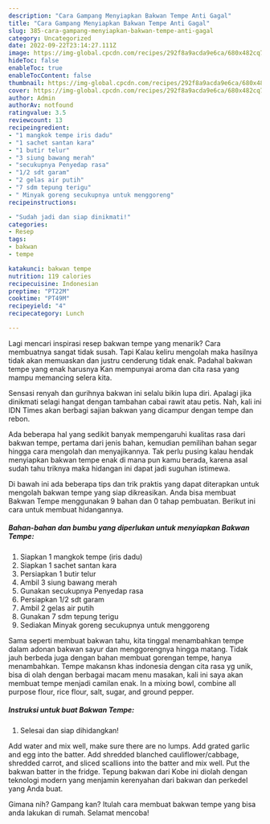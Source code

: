 ```yaml
---
description: "Cara Gampang Menyiapkan Bakwan Tempe Anti Gagal"
title: "Cara Gampang Menyiapkan Bakwan Tempe Anti Gagal"
slug: 385-cara-gampang-menyiapkan-bakwan-tempe-anti-gagal
category: Uncategorized
date: 2022-09-22T23:14:27.111Z
image: https://img-global.cpcdn.com/recipes/292f8a9acda9e6ca/680x482cq70/bakwan-tempe-foto-resep-utama.jpg
hideToc: false
enableToc: true
enableTocContent: false
thumbnail: https://img-global.cpcdn.com/recipes/292f8a9acda9e6ca/680x482cq70/bakwan-tempe-foto-resep-utama.jpg
cover: https://img-global.cpcdn.com/recipes/292f8a9acda9e6ca/680x482cq70/bakwan-tempe-foto-resep-utama.jpg
author: Admin
authorAv: notfound
ratingvalue: 3.5
reviewcount: 13
recipeingredient:
- "1 mangkok tempe iris dadu"
- "1 sachet santan kara"
- "1 butir telur"
- "3 siung bawang merah"
- "secukupnya Penyedap rasa"
- "1/2 sdt garam"
- "2 gelas air putih"
- "7 sdm tepung terigu"
- " Minyak goreng secukupnya untuk menggoreng"
recipeinstructions:

- "Sudah jadi dan siap dinikmati!"
categories:
- Resep
tags:
- bakwan
- tempe

katakunci: bakwan tempe 
nutrition: 119 calories
recipecuisine: Indonesian
preptime: "PT22M"
cooktime: "PT49M"
recipeyield: "4"
recipecategory: Lunch

---
```



Lagi mencari inspirasi resep bakwan tempe yang menarik? Cara membuatnya sangat tidak susah. Tapi Kalau keliru mengolah maka hasilnya tidak akan memuaskan dan justru cenderung tidak enak. Padahal bakwan tempe yang enak harusnya Kan mempunyai aroma dan cita rasa yang mampu memancing selera kita.


Sensasi renyah dan gurihnya bakwan ini selalu bikin lupa diri. Apalagi jika dinikmati selagi hangat dengan tambahan cabai rawit atau petis. Nah, kali ini IDN Times akan berbagi sajian bakwan yang dicampur dengan tempe dan rebon.

Ada beberapa hal yang sedikit banyak mempengaruhi kualitas rasa dari bakwan tempe, pertama dari jenis bahan, kemudian pemilihan bahan segar hingga cara mengolah dan menyajikannya. Tak perlu pusing kalau hendak menyiapkan bakwan tempe enak di mana pun kamu berada, karena asal sudah tahu triknya maka hidangan ini dapat jadi suguhan istimewa.


Di bawah ini ada beberapa tips dan trik praktis yang dapat diterapkan untuk mengolah bakwan tempe yang siap dikreasikan. Anda bisa membuat Bakwan Tempe menggunakan 9 bahan dan 0 tahap pembuatan. Berikut ini cara untuk membuat hidangannya.

<!--inarticleads1-->

##### Bahan-bahan dan bumbu yang diperlukan untuk menyiapkan Bakwan Tempe:

1. Siapkan 1 mangkok tempe (iris dadu)
1. Siapkan 1 sachet santan kara
1. Persiapkan 1 butir telur
1. Ambil 3 siung bawang merah
1. Gunakan secukupnya Penyedap rasa
1. Persiapkan 1/2 sdt garam
1. Ambil 2 gelas air putih
1. Gunakan 7 sdm tepung terigu
1. Sediakan  Minyak goreng secukupnya untuk menggoreng


Sama seperti membuat bakwan tahu, kita tinggal menambahkan tempe dalam adonan bakwan sayur dan menggorengnya hingga matang. Tidak jauh berbeda juga dengan bahan membuat gorengan tempe, hanya menambahkan. Tempe makansn khas indonesia dengan cita rasa yg unik, bisa di olah dengan berbagai macam menu masakan, kali ini saya akan membuat tempe menjadi camilan enak. In a mixing bowl, combine all purpose flour, rice flour, salt, sugar, and ground pepper. 

<!--inarticleads2-->

##### Instruksi untuk buat Bakwan Tempe:


1. Selesai dan siap dihidangkan!

Add water and mix well, make sure there are no lumps. Add grated garlic and egg into the batter. Add shredded blanched cauliflower/cabbage, shredded carrot, and sliced scallions into the batter and mix well. Put the bakwan batter in the fridge. Tepung bakwan dari Kobe ini diolah dengan teknologi modern yang menjamin kerenyahan dari bakwan dan perkedel yang Anda buat. 

Gimana nih? Gampang kan? Itulah cara membuat bakwan tempe yang bisa anda lakukan di rumah. Selamat mencoba!
